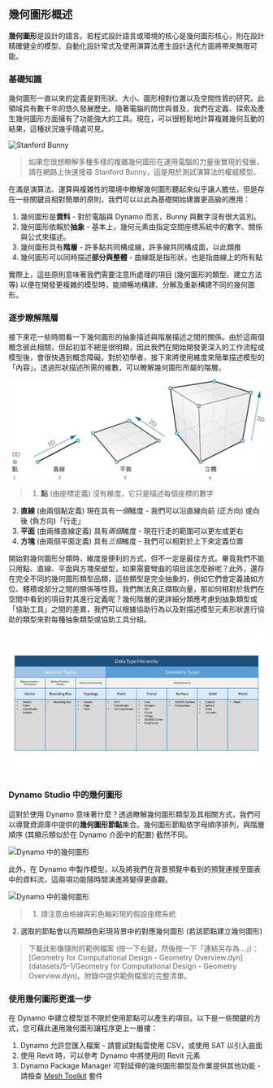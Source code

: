 

## 幾何圖形概述

**幾何圖形**是設計的語言。若程式設計語言或環境的核心是幾何圖形核心，則在設計精確健全的模型、自動化設計常式及使用演算法產生設計迭代方面將帶來無限可能。

### 基礎知識

幾何圖形一直以來的定義是對形狀、大小、圖形相對位置以及空間性質的研究。此領域具有數千年的悠久發展歷史。隨著電腦的問世與普及，我們在定義、探索及產生幾何圖形方面擁有了功能強大的工具。現在，可以很輕鬆地計算複雜幾何互動的結果，這種狀況幾乎隨處可見。

![Stanford Bunny](images/5-1/StanfordBunny.jpg)

> 如果您很想瞭解多種多樣的複雜幾何圖形在運用電腦的力量後實現的發展，請在網路上快速搜尋 Stanford Bunny，這是用於測試演算法的權威模型。

在滿是演算法、運算與複雜性的環境中瞭解幾何圖形聽起來似乎讓人膽怯，但是存在一些關鍵且相對簡單的原則，我們可以以此為基礎開始建置更高級的應用：

1. 幾何圖形是**資料** - 對於電腦與 Dynamo 而言，Bunny 與數字沒有很大區別。
2. 幾何圖形依賴於**抽象** - 基本上，幾何元素由指定空間座標系統中的數字、關係與公式來描述。
3. 幾何圖形具有**階層** - 許多點共同構成線，許多線共同構成面，以此類推
4. 幾何圖形可以同時描述**部分與整體** - 曲線既是指形狀，也是指曲線上的所有點

實際上，這些原則意味著我們需要注意所處理的項目 (幾何圖形的類型、建立方法等) 以便在開發更複雜的模型時，能順暢地構建、分解及重新構建不同的幾何圖形。

### 逐步瞭解階層

接下來花一些時間看一下幾何圖形的抽象描述與階層描述之間的關係。由於這兩個概念彼此相關，但起初並不總是很明顯，因此我們在開始開發更深入的工作流程或模型後，會很快遇到概念障礙。對於初學者，接下來將使用維度來簡單描述模型的「內容」。透過形狀描述所需的維數，可以瞭解幾何圖形所屬的階層。

![運算幾何圖形](images/5-1/GeometryDimensionality.jpg)

> 1. **點** (由座標定義) 沒有維度，它只是描述每個座標的數字
2. **直線** (由兩個點定義) 現在具有*一個*維度 - 我們可以沿直線向前 (正方向) 或向後 (負方向)「行走」
3. **平面** (由兩條直線定義) 具有*兩個*維度 - 現在行走的範圍可以更左或更右
4. **方塊** (由兩個平面定義) 具有*三個*維度 - 我們可以相對於上下來定義位置

開始對幾何圖形分類時，維度是便利的方式，但不一定是最佳方式。畢竟我們不能只用點、直線、平面與方塊來塑型，如果需要彎曲的項目該怎麼辦呢？此外，還存在完全不同的幾何圖形類型品類，這些類型是完全抽象的，例如它們會定義諸如方位、體積或部分之間的關係等性質。我們無法真正擷取向量，那如何相對於我們在空間中看到的項目對其進行定義呢？幾何階層的更詳細分類應考慮到抽象類型或「協助工具」之間的差異，我們可以根據協助行為以及對描述模型元素形狀進行協助的類型來對每種抽象類型或協助工具分組。

![幾何階層](images/5-1/GeometryHierarchy.jpg)

### Dynamo Studio 中的幾何圖形

這對於使用 Dynamo 意味著什麼？透過瞭解幾何圖形類型及其相關方式，我們可以導覽資源庫中提供的**幾何圖形節點**集合。幾何圖形節點依字母順序排列，與階層順序 (其顯示類似於在 Dynamo 介面中的配置) 截然不同。

![Dynamo 中的幾何圖形](images/5-1/GeometryOrganization2.jpg)

此外，在 Dynamo 中製作模型，以及將我們在背景預覽中看到的預覽連接至圖表中的資料流，這兩項功能隨時間演進將變得更直觀。

![Dynamo 中的幾何圖形](images/5-1/GeometryInDynamo.jpg)

> 1. 請注意由格線與彩色軸彩現的假設座標系統
2. 選取的節點會以亮顯顏色彩現背景中的對應幾何圖形 (若該節點建立幾何圖形)
> 下載此影像隨附的範例檔案 (按一下右鍵，然後按一下「連結另存為...」)：[Geometry for Computational Design - Geometry Overview.dyn](datasets/5-1/Geometry for Computational Design - Geometry Overview.dyn)。附錄中提供範例檔案的完整清單。

### 使用幾何圖形更進一步

在 Dynamo 中建立模型並不限於使用節點可以產生的項目。以下是一些關鍵的方式，您可藉此運用幾何圖形讓程序更上一層樓：

1. Dynamo 允許您匯入檔案 - 請嘗試對點雲使用 CSV，或使用 SAT 以引入曲面
2. 使用 Revit 時，可以參考 Dynamo 中將使用的 Revit 元素
3. Dynamo Package Manager 可對延伸的幾何圖形類型及作業提供其他功能 - 請檢查 [Mesh Toolkit](https://github.com/DynamoDS/Dynamo/wiki/Dynamo-Mesh-Toolkit) 套件

